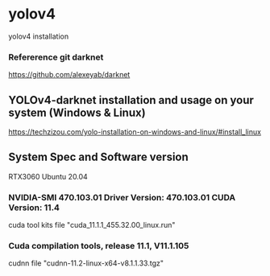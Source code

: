 # yolov4
yolov4 installation

### Refererence git darknet
https://github.com/alexeyab/darknet

## YOLOv4-darknet installation and usage on your system (Windows & Linux)
https://techzizou.com/yolo-installation-on-windows-and-linux/#install_linux

## System Spec and Software version<br/>
RTX3060 Ubuntu 20.04 <br/>
### NVIDIA-SMI 470.103.01   Driver Version: 470.103.01   CUDA Version: 11.4 <br/>
cuda tool kits file "cuda_11.1.1_455.32.00_linux.run" <br/>
### Cuda compilation tools, release 11.1, V11.1.105 <br/>
cudnn file "cudnn-11.2-linux-x64-v8.1.1.33.tgz" <br/>

